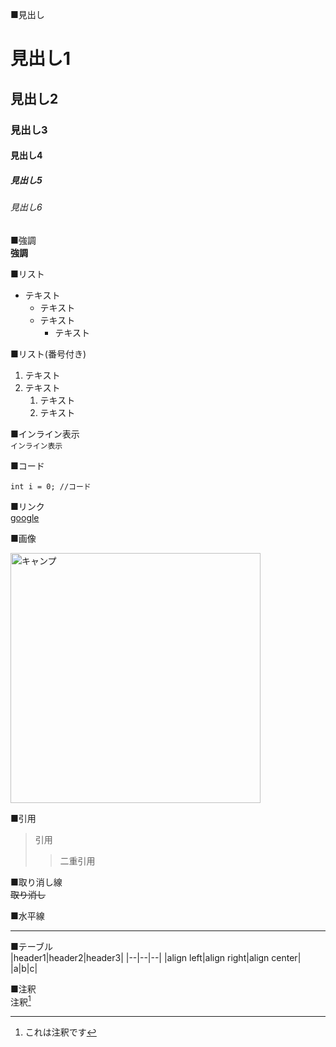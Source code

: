 ■見出し
# 見出し1
## 見出し2
### 見出し3
#### 見出し4
##### 見出し5
###### 見出し6

■強調  
**強調**

■リスト
* テキスト
    * テキスト
    * テキスト
        * テキスト


■リスト(番号付き)
1. テキスト    
2. テキスト    
    1. テキスト  
    3.  テキスト

■インライン表示  
`インライン表示`

■コード
```
int i = 0; //コード
```

■リンク  
[google](http://google.co.jp/)

■画像 

<img width="400" alt="キャンプ" src="https://scontent-nrt1-1.xx.fbcdn.net/v/t1.0-9/37635099_1733390616777783_8727572320853426176_o.jpg?_nc_cat=0&oh=8c141a4303a846ce1221fb24db9139b3&oe=5C300DBF">

■引用  
>引用  
>>二重引用  

■取り消し線  
~~取り消し~~

■水平線
***

■テーブル  
|header1|header2|header3|
|--|--|--|
|align left|align right|align center|
|a|b|c|

■注釈  
注釈[^1]

[^1]: これは注釈です
